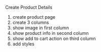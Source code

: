 Create Product Details

1.  create product page
2.  create 3 columns
3.  show image in first column
4.  show product info in second column
5.  show add to cart action on third column
6.  add styles
